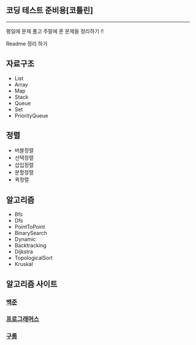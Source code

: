  ## 코딩 테스트 준비용[코틀린]

--- 
평일에 문제 풀고 주말에 푼 문제들 정리하기 !!


Readme 정리 하기
## 자료구조
- List
- Array
- Map
- Stack
- Queue
- Set
- PriorityQueue
## 정렬
- 버블정렬
- 선택정렬
- 삽입정렬
- 분할정렬
- 퀵정렬
## 알고리즘
 - Bfs
 - Dfs
 - PointToPoint
 - BinarySearch
 - Dynamic
 - Backtracking
 - Dijkstra
 - TopologicalSort
 - Kruskal

## 알고리즘 사이트

### [백준](https://www.acmicpc.net/)
### [프로그래머스](https://programmers.co.kr/)
### [구름](https://level.goorm.io/)
